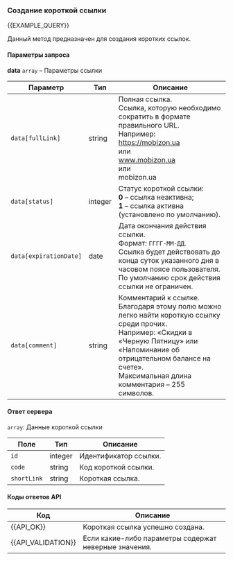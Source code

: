 ### Создание короткой ссылки
{{EXAMPLE_QUERY}}

Данный метод предназначен для создания коротких ссылок.
#### Параметры запроса

**data** `array` – Параметры ссылки

 Параметр             | Тип     | Описание
----------------------|---------|-----------
`data[fullLink]`      | string  | Полная ссылка.<br>Ссылка, которую необходимо сократить в формате правильного URL.<br>Например:<br>https://mobizon.ua<br>или<br>www.mobizon.ua<br>или <br>mobizon.ua
`data[status]`        | integer | Статус короткой ссылки:<br>**0** – ссылка неактивна;<br>**1** – ссылка активна (установлено по умолчанию).
`data[expirationDate]`| date    | Дата окончания действия ссылки.<br>Формат: `ГГГГ-ММ-ДД`.<br>Ссылка будет действовать до конца суток указанного дня в часовом поясе пользователя.<br>По умолчанию срок действия ссылки не ограничен. 
`data[comment]`       | string  | Комментарий к ссылке.<br>Благодаря этому полю можно легко найти короткую ссылку среди прочих.<br>Например: «Скидки в «Черную Пятницу» или «Напоминание об отрицательном балансе на счете».<br>Максимальная длина комментария – 255 символов.

#### Ответ сервера
`array`: Данные короткой ссылки

Поле        | Тип     | Описание
------------|---------|-------------
`id`        | integer | Идентификатор ссылки.
`code`      | string  | Код короткой ссылки.
`shortLink` | string  | Короткая ссылка.


#### Коды ответов API

Код | Описание
----|----
{{API_OK}}         | Короткая ссылка успешно создана.
{{API_VALIDATION}} | Если какие-либо параметры содержат неверные значения.
